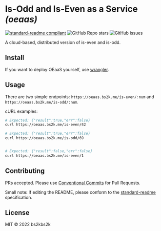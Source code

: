 # Is-Odd and Is-Even as a Service _(oeaas)_

[![standard-readme compliant](https://img.shields.io/badge/readme%20style-standard-brightgreen.svg?style=flat-square)](https://github.com/RichardLitt/standard-readme)
![GitHub Repo stars](https://img.shields.io/github/stars/bs2kbs2k/oeaas?style=flat-square)
![GitHub issues](https://img.shields.io/github/issues/bs2kbs2k/oeaas?style=flat-square)

A cloud-based, distributed version of is-even and is-odd.

## Install

If you want to deploy OEaaS yourself, use [wrangler](https://github.com/cloudflare/wrangler2/).

## Usage

There are two simple endpoints: `https://oeaas.bs2k.me/is-even/:num` and `https://oeaas.bs2k.me/is-odd/:num`.

cURL examples:

```sh
# Expected: {"result":true,"err":false}
curl https://oeaas.bs2k.me/is-even/42

# Expected: {"result":true,"err":false}
curl https://oeaas.bs2k.me/is-odd/69


# Expected: {"result":false,"err":false}
curl https://oeaas.bs2k.me/is-even/1
```

## Contributing

PRs accepted.
Please use [Conventional Commits](https://www.conventionalcommits.org/en/v1.0.0/) for Pull Requests.

Small note: If editing the README, please conform to the [standard-readme](https://github.com/RichardLitt/standard-readme) specification.

## License

MIT © 2022 bs2kbs2k
